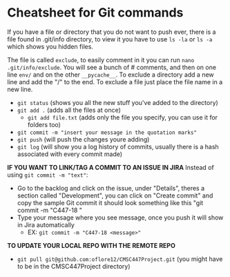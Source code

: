 # Cheatsheet for Git commands
If you have a file or directory that you do not want to push ever, there is a file
found in .git/info directory, to view it you have to use `ls -la` or `ls -a` which shows you hidden files. 

The file is called `exclude`, to easily comment in it you can run `nano .git/info/exclude`.
You will see a bunch of # comments, and then on one line `env/` and on the other `__pycache__`. 
To exclude a directory add a new line and add the "/" to the end.
To exclude a file just place the file name in a new line.


- `git status` (shows you all the new stuff you've added to the directory)
- `git add .` (adds all the files at once)
	- `git add file.txt` (adds only the file you specify, you can use it for folders too)
- `git commit -m "insert your message in the quotation marks"`
- `git push` (will push the changes youre adding)
- `git log` (will show you a log history of commits, usually there is a hash associated with every commit made)

**IF YOU WANT TO LINK/TAG A COMMIT TO AN ISSUE IN JIRA**
Instead of using `git commit -m "text"`:

- Go to the backlog and click on the issue, under "Details", theres a section 
called "Development", you can click on "Create commit" and copy the sample Git commit
it should look something like this "git commit -m "C447-18 <message>"
- Type your message where you see message, once you push it will show in Jira automatically
	- EX: `git commit -m "C447-18 <message>"`

**TO UPDATE YOUR LOCAL REPO WITH THE REMOTE REPO**
- `git pull git@github.com:oflore12/CMSC447Project.git` (you might have to be in the CMSC447Project directory)
